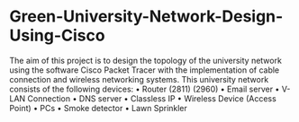 # Green-University-Network-Design-Using-Cisco
The aim of this project is to design the topology of the university network using the
software Cisco Packet Tracer with the implementation of cable connection and wireless
networking systems. 
This university network consists of the following devices:
• Router (2811) (2960)
• Email server
• V-LAN Connection
• DNS server
• Classless IP
• Wireless Device (Access Point)
• PCs
• Smoke detector
• Lawn Sprinkler
